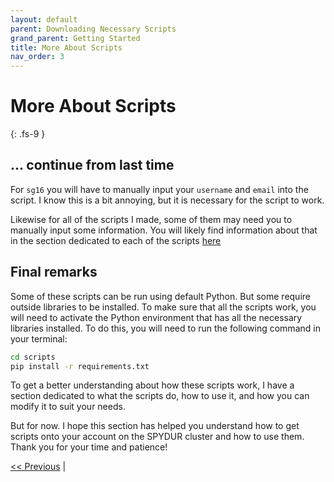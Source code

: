 ```yaml
---
layout: default
parent: Downloading Necessary Scripts
grand_parent: Getting Started
title: More About Scripts
nav_order: 3
---
```


# More About Scripts
{: .fs-9 }

## ... continue from last time

For `sg16` you will have to manually input your `username` and `email` into the script. I know this is a bit annoying, but it is necessary for the script to work.

Likewise for all of the scripts I made, some of them may need you to manually input some information. You will likely find information about that in the section dedicated to each of the scripts [here](https://np3wu.github.io/Spydur_Guide/docs/scripts_details)


## Final remarks

Some of these scripts can be run using default Python. But some require outside libraries to be installed. To make sure that all the scripts work, you will need to activate the Python environment that has all the necessary libraries installed. To do this, you will need to run the following command in your terminal:

```bash
cd scripts
pip install -r requirements.txt
```

To get a better understanding about how these scripts work, I have a section dedicated to what the scripts do, how to use it, and how you can modify it to suit your needs.

But for now. I hope this section has helped you understand how to get scripts onto your account on the SPYDUR cluster and how to use them. Thank you for your time and patience!

[<< Previous](https://np3wu.github.io/Spydur_Guide/docs/gettingstarted/scripts/activate_scripts.html) |